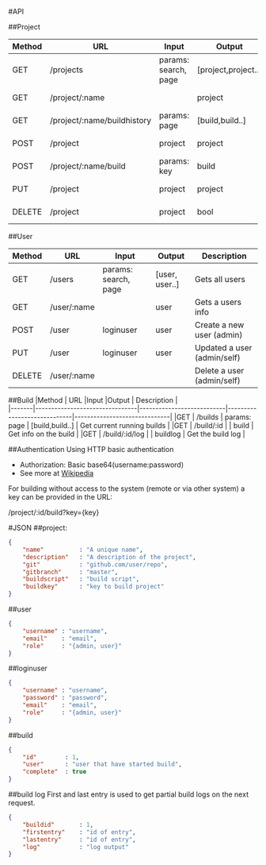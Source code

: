 #API

##Project

|Method | URL                            |Input                      |Output                       | Description                  |  
|-------|--------------------------------|---------------------------|-----------------------------|------------------------------|
|GET    | /projects                      | params: search, page      | \[project,project..\]       | Gets all projects            |
|GET    | /project/:name                 |                           | project                     | Get project with id          | 
|GET    | /project/:name/buildhistory    | params: page              | \[build,build..\]           | The build history            |
|POST   | /project                       | project                   | project                     | Create a new project         |
|POST   | /project/:name/build           | params: key               | build                       | Build the project            |
|PUT    | /project                       | project                   | project                     | Update a project             |
|DELETE | /project                       | project                   | bool                        | Delete a project             |

##User

|Method | URL                            |Input                      |Output                       | Description                  |  
|-------|--------------------------------|---------------------------|-----------------------------|------------------------------|
|GET    | /users                         | params: search, page      | \[user, user..\]            | Gets all users               |
|GET    | /user/:name                    |                           | user                        | Gets a users info            |
|POST   | /user                          | loginuser                 | user                        | Create a new user (admin)    |
|PUT    | /user                          | loginuser                 | user                        | Updated a user (admin/self)  |
|DELETE | /user/:name                    |                           |                             | Delete a user (admin/self)   |
                             
##Build
|Method | URL                            |Input                      |Output                       | Description                  |  
|-------|--------------------------------|---------------------------|-----------------------------|------------------------------|
|GET    | /builds                        | params: page              | \[build,build..\]           | Get current running builds   |
|GET    | /build/:id                     |                           | build                       | Get info on the build        |
|GET    | /build/:id/log                 |                           | buildlog                    | Get the build log            |

##Authentication
Using HTTP basic authentication

* Authorization: Basic base64(username:password)
* See more at [Wikipedia](http://en.wikipedia.org/wiki/Basic_access_authentication#Client_side)

For building without access to the system (remote or via other system) a key can
be provided in the URL:

/project/:id/build?key={key}



#JSON
##project:
```json
{
    "name"          : "A unique name",
    "description"   : "A description of the project",
    "git"           : "github.com/user/repo",
    "gitbranch"     : "master",
    "buildscript"   : "build script",
    "buildkey"      : "key to build project"
}
```

##user
```json
{
    "username" : "username",
    "email"    : "email",
    "role"     : "{admin, user}" 
}
```

##loginuser
```json
{
    "username" : "username",
    "password" : "password",
    "email"    : "email",
    "role"     : "{admin, user}" 
}
```


##build
```json
{
    "id"        : 1,
    "user"      : "user that have started build",
    "complete"  : true
}
```

##build log
First and last entry is used to get partial build logs on the next request.
```json
{
    "buildid"       : 1,
    "firstentry"    : "id of entry",
    "lastentry"     : "id of entry",
    "log"           : "log output"
}
```
